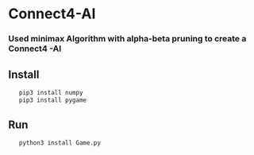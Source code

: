 # Connect4-AI
### Used minimax Algorithm with alpha-beta pruning to create a Connect4 -AI

## Install

``` bash
   pip3 install numpy
   pip3 install pygame
```

## Run

``` bash
   python3 install Game.py
```
    
